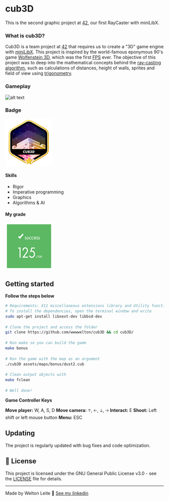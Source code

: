 # cub3D
This is the second graphic project at [42](42sp.org.br), our first RayCaster with miniLibX.

### What is cub3D?
Cub3D is a team project at [42](42sp.org.br) that requires us to create a "3D" game engine with [miniLibX](https://github.com/42Paris/minilibx-linux). This project is inspired by the world-famous eponymous 90's game [Wolfenstein 3D](https://pt.wikipedia.org/wiki/Wolfenstein_3D), which was the first [FPS](https://en.wikipedia.org/wiki/First-person_shooter#:~:text=First%2Dperson%20shooter%20(FPS),in%20a%20three%2Ddimensional%20space.) ever. The objective of this project was to deep into the mathematical concepts behind the [ray-casting algorithm](https://en.wikipedia.org/wiki/Ray_casting), such as calculations of distances, height of walls, sprites and field of view using [trigonometry](https://en.wikipedia.org/wiki/Trigonometry).

### Gameplay
![alt text](./images/so_long_gameplay.gif)

### Badge
<img src="./images/cub3dm.png" width="150" height="150"/>

#### Skills
- Rigor
- Imperative programming
- Graphics
- Algorithms & AI

#### My grade
<img src="./images/score2.png" width="150" height="150"/>


## Getting started
**Follow the steps below**
```bash
# Requirements: X11 miscellaneous extensions library and Utility functions from BSD
# To install the dependencies, open the terminal window and write
sudo apt-get install libxext-dev libbsd-dev

# Clone the project and access the folder
git clone https://github.com/wwwwelton/cub3D && cd cub3D/

# Run make so you can build the game
make bonus

# Run the game with the map as an argument
./cub3D assets/maps/bonus/dust2.cub

# Clean output objects with
make fclean

# Well done!
```

**Game Controller Keys**

**Move player:** W, A, S, D
**Move camera:** 🡡, 🡠, 🡣, 🡢
**Interact:** E
**Shoot:** Left shift or left mouse button
**Menu:** ESC

## Updating

The project is regularly updated with bug fixes and code optimization.

## 📝 License

This project is licensed under the GNU General Public License v3.0 - see the [LICENSE](LICENSE) file for details.

---

Made by Welton Leite 👋 [See my linkedin](https://www.linkedin.com/in/welton-leite-b3492985/)
